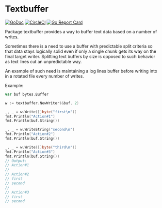 # Textbuffer 
[![GoDoc](https://godoc.org/github.com/ykhrustalev/textbuffer?status.svg)](https://godoc.org/github.com/ykhrustalev/textbuffer)
[![CircleCI](https://circleci.com/gh/ykhrustalev/textbuffer/tree/master.svg?style=svg&circle-token=224c25c49bd50442bda21c2d27035120c0f661f0)](https://circleci.com/gh/ykhrustalev/textbuffer/tree/master)
[![Go Report Card](https://goreportcard.com/badge/github.com/ykhrustalev/textbuffer)](https://goreportcard.com/report/github.com/ykhrustalev/textbuffer)

Package textbuffer provides a way to buffer text data based on a number of
writes.

Sometimes there is a need to use a buffer with predictable split criteria
so that data stays logically solid even if only a single chunk gets its way
on the final target writer. Splitting text buffers by size is opposed to
such behavior as text lines cut an unpredictable way.

An example of such need is maintaining a log lines buffer before writing
into in a rotated file every number of writes.

Example:
```go
var buf bytes.Buffer

w := textbuffer.NewWriter(&buf, 2)

_, _ = w.Write([]byte("first\n"))
fmt.Println("Action#1")
fmt.Println(buf.String())

_, _ = w.WriteString("second\n")
fmt.Println("Action#2")
fmt.Println(buf.String())

_, _ = w.Write([]byte("third\n"))
fmt.Println("Action#3")
fmt.Println(buf.String())
// Output:
// Action#1
//
// Action#2
// first
// second
//
// Action#3
// first
// second
```
